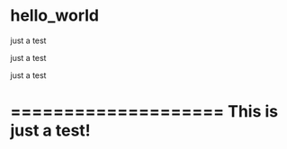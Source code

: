 # hello_world

just a test

just a test

just a test

====================
This is just a test!
====================
